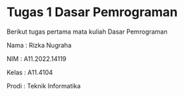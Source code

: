 # Tugas 1 Dasar Pemrograman 

Berikut tugas pertama mata kuliah Dasar Pemrograman 

Nama : Rizka Nugraha

NIM : A11.2022.14119

Kelas : A11.4104

Prodi : Teknik Informatika
